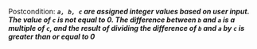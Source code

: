 Postcondition: ***`a, b, c` are assigned integer values based on user input. The value of `c` is not equal to 0. The difference between `b` and `a` is a multiple of `c`, and the result of dividing the difference of `b` and `a` by `c` is greater than or equal to 0***